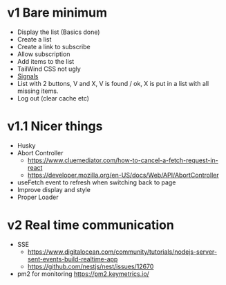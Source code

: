 # v1 Bare minimum

- Display the list (Basics done)
- Create a list
- Create a link to subscribe
- Allow subscription
- Add items to the list
- TailWind CSS not ugly
- [Signals](https://preactjs.com/guide/v10/signals/)
- List with 2 buttons, V and X, V is found / ok, X is put in a list with all missing items.
- Log out (clear cache etc)

# v1.1 Nicer things

- Husky
- Abort Controller
    - https://www.cluemediator.com/how-to-cancel-a-fetch-request-in-react
    - https://developer.mozilla.org/en-US/docs/Web/API/AbortController
- useFetch event to refresh when switching back to page
- Improve display and style
- Proper Loader

# v2 Real time communication

- SSE
    - https://www.digitalocean.com/community/tutorials/nodejs-server-sent-events-build-realtime-app
    - https://github.com/nestjs/nest/issues/12670
- pm2 for monitoring https://pm2.keymetrics.io/
